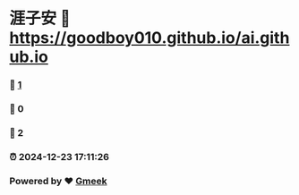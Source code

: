 # 涯子安 :link: https://goodboy010.github.io/ai.github.io 
### :page_facing_up: [1](https://goodboy010.github.io/ai.github.io/tag.html) 
### :speech_balloon: 0 
### :hibiscus: 2 
### :alarm_clock: 2024-12-23 17:11:26 
### Powered by :heart: [Gmeek](https://github.com/Meekdai/Gmeek)
